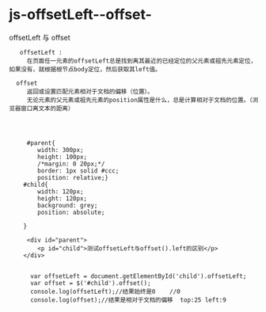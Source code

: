 # js-offsetLeft--offset-
offsetLeft  与 offset


       offsetLeft : 
         在页面任一元素的offsetLeft总是找到离其最近的已经定位的父元素或祖先元素定位，如果没有，就根据根节点body定位，然后获取其left值。

      offset 
         返回或设置匹配元素相对于文档的偏移（位置）。
         无论元素的父元素或祖先元素的position属性是什么，总是计算相对于文档的位置。（浏览器窗口离文本的距离）
    
    
      
    
         #parent{
            width: 300px;
            height: 100px;
            /*margin: 0 20px;*/
            border: 1px solid #ccc;
            position: relative;}
        #child{
            width: 120px;
            height: 120px;
            background: grey;
            position: absolute;

        }
    
         <div id="parent">
            <p id="child">测试offsetLeft与offset().left的区别</p>
        </div>

    
          var offsetLeft = document.getElementById('child').offsetLeft;
          var offset = $('#child').offset();
          console.log(offsetLeft);//结果始终是0    //0 
          console.log(offset);//结果是相对于文档的偏移  top:25 left:9
    
